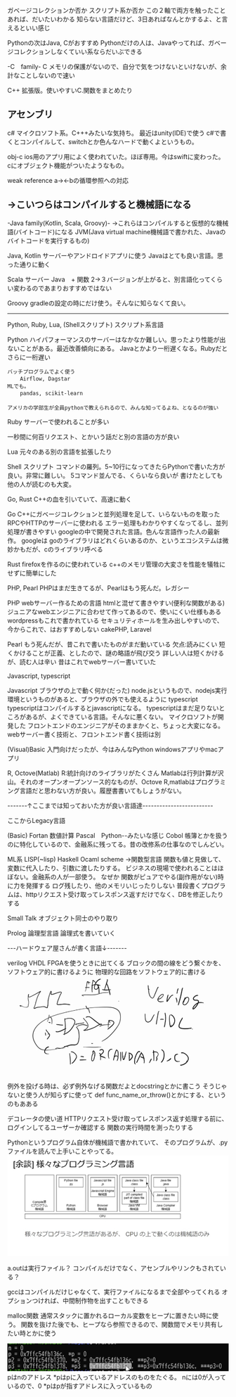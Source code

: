 ガベージコレクションか否か
スクリプト系か否か
この２軸で両方を触ったことあれば、だいたいわかる
知らない言語だけど、3日あればなんとかするよ、と言えるといい感じ


Pythonの次はJava, Cがおすすめ
Pythonだけの人は、Javaやってれば、ガベージコレクションしなくていい系ならだいぶできる
 
-C　family-
C
メモリの保護がないので、自分で気をつけないといけないが、余計なことしないので速い

C++
拡張版。使いやすいC.関数をまとめたり

アセンブリ
--

c#
マイクロソフト系。C+++みたいな気持ち。
最近はunity(IDE)で使う
c#で書くとコンパイルして、switchとか色んなハードで動くよというもの。


obj-c
ios用のアプリ用によく使われていた。ほぼ専用。今はswiftに変わった。
cにオブジェクト機能がついたようなもの。

weak reference
a→←bの循環参照への対応

→こいつらはコンパイルすると機械語になる
-----

-Java family(Kotlin, Scala, Groovy)-
→これらはコンパイルすると仮想的な機械語(バイトコード)になる
    JVM(Java virtual machine機械語で書かれた、Javaのバイトコードを実行するもの)

Java, Kotlin
    サーバーやアンドロイドアプリに使う
    Javaはとても良い言語。思った通りに動く

Scala
    サーバー
    Java　+ 関数
    2→３バージョンが上がると、別言語化ってくらい変わるのであまりおすすめではない

Groovy
    gradleの設定の時にだけ使う。そんなに知らなくて良い。

------


Python, Ruby, Lua, (Shellスクリプト)
スクリプト系言語

Python
    ハイパフォーマンスのサーバーはなかなか難しい。思ったより性能が出ないことがある。最近改善傾向にある。
    Javaとかより一桁遅くなる。Rubyだとさらに一桁遅い

    バッチプログラムでよく使う
        Airflow, Dagstar
    MLでも。
        pandas, scikit-learn

    アメリカの学部生が全員pythonで教えられるので、みんな知ってるよね、となるのが強い

Ruby
    サーバーで使われることが多い


一秒間に何百リクエスト、とかいう話だと別の言語の方が良い

Lua
    元々のある別の言語を拡張したり

Shell スクリプト
    コマンドの羅列。5~10行になってきたらPythonで書いた方が良い。非常に難しい。
    5コマンド並んでる、くらいなら良いが
    書けたとしても他の人が読むのも大変。


Go, Rust
    C++の血を引いていて、高速に動く

Go
    C++にガベージコレクションと並列処理を足して、いらないものを取った
    RPCやHTTPのサーバーに使われる
    エラー処理もわかりやすくなってるし、並列処理が書きやすい
    googleの中で開発された言語。色んな言語作った人の最新作。
    googleは
    goのライブラリはどれくらいあるのか、というエコシステムは微妙かもだが、cのライブラリ呼べる

Rust
    firefoxを作るのに使われている
    c++のメモリ管理の大変さを性能を犠牲にせずに簡単にした



PHP, Pearl
    PHPはまだ生きてるが、Pearlはもう死んだ。レガシー

PHP
    webサーバー作るための言語
    htmlと混ぜて書きやすい(便利な関数がある)
    ジュニアなwebエンジニアに合わせて作ってあるので、使いにくい仕様もある
    wordpressもこれで書かれている
    セキュリティホールを生み出しやすいので、今からこれで、はおすすめしない
    cakePHP, Laravel

Pearl
    もう死んだが、昔これで書いたものがまだ動いている
    欠点:読みにくい
        短くかけることが正義、としたので、謎の略語が飛び交う
        詳しい人は短くかけるが、読む人は辛い
    昔はこれでwebサーバー書いていた



Javascript, typescript

Javascript
    ブラウザの上で動く何か(だった)
    node.jsというもので、nodejs実行環境というものがあると、ブラウザの外でも使えるように
typescript
    typescriptはコンパイルするとjavascriptになる。
    typescriptはまだ足りないところがあるが、よくできている言語。そんなに悪くない。
    マイクロソフトが開発した
    フロントエンドのエンジニアがそのままかくと、ちょっと大変になる。
    webサーバー書く技術と、フロントエンド書く技術は別

(Visual)Basic
    入門向けだったが、今はみんなPython
    windowsアプリやmacアプリ

R, Octove(Matlab)
R:統計向けのライブラリがたくさん
Matlabは行列計算が沢山。それのオープンオープンソース的なものが、Octove
R,matlabはプログラミング言語だと思わない方が良い。履歴書書いてもしょうがない。


-------↑ここまでは知っておいた方が良い言語達-------------------------

ここからLegacy言語

(Basic)
Fortan 数値計算
Pascal　Python--みたいな感じ
Cobol   帳簿とかを扱うのに特化しているので、金融系に残ってる。昔の改修系の仕事なのでしんどい。

ML系
LISP(~lisp)
Haskell
Ocaml
scheme
→関数型言語
    関数も値と見做して、変数に代入したり、引数に渡したりする。
    ビジネスの現場で使われることはほぼない。金融系の人が一部使う。
    なぜか
        関数がピュアでやる(副作用がない)時に力を発揮する
            ログ残したり、他のメモリいじったりしない
        普段書くプログラムは、httpリクエスト受け取ってレスポンス返すだけでなく、DBを修正したりする


Small Talk
    オブジェクト同士のやり取り


Prolog
    論理型言語
    論理式を書いていく


---ハードウェア屋さんが書く言語↓-------

verilog
VHDL
    FPGAを使うときに出てくる
    ブロックの間の線をどう繋ぐかを、ソフトウェア的に書けるように
    物理的な回路をソフトウェア的に書ける
    ![alt text](image.png)



例外を投げる時は、必ず例外なげる関数だよとdocstringとかに書こう
そうじゃないと使う人が知らずに使って
def func_name_or_throw()とかにする、というのもあある

デコレータの使い道
HTTPリクエスト受け取ってレスポンス返す処理する前に、ログインしてるユーザーか確認する
関数の実行時間を測ったりする

Pythonというプログラム自体が機械語で書かれていて、
そのプログラムが、.pyファイルを読んで上手いことやってる。
![alt text](image-1.png)



a.outは実行ファイル？
    コンパイルだけでなく、アセンブルやリンクもされている？


gccはコンパイルだけじゃなくて、実行ファイルになるまで全部やってくれる
オプションつければ、中間制作物を出すこともできる


malloc関数
    通常スタックに置かれるローカル変数をヒープに置きたい時に使う。
    関数を抜けた後でも、ヒープなら参照できるので、関数間でメモリ共有したい時とかに使う


![alt text](image-2.png)
pはnのアドレス
*pはpに入っているアドレスのものをたぐる。
nには0が入っているので、0
*pはpが指すアドレスに入っているもの

